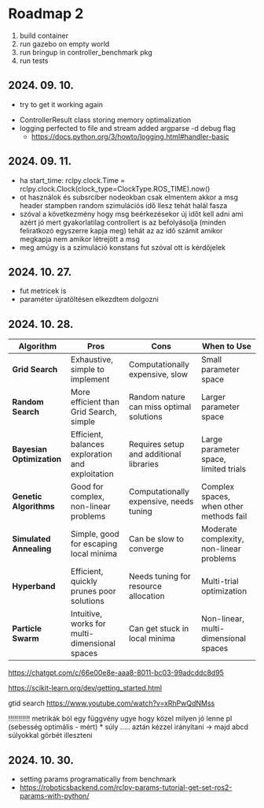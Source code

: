 # Roadmap 2

1. build container
2. run gazebo on empty world
3. run bringup in controller_benchmark pkg
4. run tests


## 2024. 09. 10.
 - try to get it working again
 <!-- - choose to optimize it so make it so it could be -->
 - ControllerResult class storing memory optimalization
 - logging perfected to file and stream added argparse -d debug flag
   - https://docs.python.org/3/howto/logging.html#handler-basic

## 2024. 09. 11.
- ha start_time: rclpy.clock.Time = rclpy.clock.Clock(clock_type=ClockType.ROS_TIME).now()
- ot használok és subsrciber nodeokban csak elmentem akkor a msg header stampben random szimulációs idő llesz tehát halál fasza
- szóval a következmény hogy msg beérkezésekor új időt kell adni ami azért jó mert gyakorlatilag controllert is az befolyásolja (minden feliratkozó egyszerre kapja meg) tehát az az idő számít amikor megkapja nem amikor létrejött a msg
- meg amúgy is a szimuláció konstans fut szóval ott is kérdőjelek


## 2024. 10. 27.
- fut metricek is
- paraméter újratöltésen elkezdtem dolgozni

## 2024. 10. 28.
| Algorithm | Pros | Cons | When to Use |
|-|-|-|-|
| **Grid Search**          | Exhaustive, simple to implement                | Computationally expensive, slow                | Small parameter space                      |
| **Random Search**        | More efficient than Grid Search, simple        | Random nature can miss optimal solutions       | Larger parameter space                     |
| **Bayesian Optimization**| Efficient, balances exploration and exploitation | Requires setup and additional libraries        | Large parameter space, limited trials      |
| **Genetic Algorithms**   | Good for complex, non-linear problems          | Computationally expensive, needs tuning        | Complex spaces, when other methods fail    |
| **Simulated Annealing**  | Simple, good for escaping local minima         | Can be slow to converge                        | Moderate complexity, non-linear problems   |
| **Hyperband**            | Efficient, quickly prunes poor solutions       | Needs tuning for resource allocation           | Multi-trial optimization                   |
| **Particle Swarm**       | Intuitive, works for multi-dimensional spaces  | Can get stuck in local minima                  | Non-linear, multi-dimensional spaces       |

https://chatgpt.com/c/66e00e8e-aaa8-8011-bc03-99adcddc8d95

https://scikit-learn.org/dev/getting_started.html

gtid search
https://www.youtube.com/watch?v=xRhPwQdNMss

!!!!!!!!!!!
metrikák ból egy függvény ugye hogy közel milyen jó lenne pl
(sebesség optimális - mért) * súly .....
aztán kézzel irányítani -> majd abcd súlyokkal görbét illeszteni


## 2024. 10. 30.
- setting params programatically from benchmark
- https://roboticsbackend.com/rclpy-params-tutorial-get-set-ros2-params-with-python/
